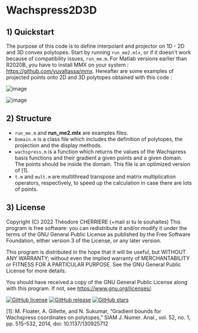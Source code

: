 # Wachspress2D3D

## 1) Quickstart

The purpose of this code is to define interpolant and projector on 1D - 2D and 3D convex polytopes.
Start by running `run_me2.mlx`, or if it doesn't work because of compatibility issues, `run_me.m`.
For Matlab versions earlier than R2020B, you have to install MMX on your system :
<https://github.com/yuvaltassa/mmx>.
Hereafter are some examples of projected points onto 2D and 3D polytopes obtained with this code :

![image](https://user-images.githubusercontent.com/72595712/172386691-7dddad3d-a374-476c-adab-eef12e27531a.png)

![image](https://user-images.githubusercontent.com/72595712/172387565-c65bc494-17af-4f78-9f18-595e04efa7c1.png)

## 2) Structure

* `run_me.m` and **run_me2.mlx** are examples files.
* `Domain.m` is a class file which includes the definition of polytopes, the projection and the display methods.
* `wachspress.m` is a function which returns the values of the Wachspress basis functions and their gradient a given points and a given domain. The points should be inside the domain. This file is an optimized version of [1].
* `t.m` and `mult.m` are multithread transpose and matrix multiplication operators, respectively, to speed up the calculation in case there are lots of points.

## 3) License

Copyright (C) 2022 Théodore CHERRIERE (+mail si tu le souhaites)
This program is free software: you can redistribute it and/or modify it under the terms of the GNU General Public License as published by the Free Software Foundation, either version 3 of the License, or any later version.

This program is distributed in the hope that it will be useful, but WITHOUT ANY WARRANTY; without even the implied warranty of MERCHANTABILITY or FITNESS FOR A PARTICULAR PURPOSE.  See the GNU General Public License for more details.

You should have received a copy of the GNU General Public License along with this program.  If not, see <https://www.gnu.org/licenses/>.

[![GitHub license](https://img.shields.io/github/license/tcherrie/Wachspress2D3D)](https://github.com/tcherrie/Wachspress2D3D) [![GitHub release](https://img.shields.io/github/release/tcherrie/Wachspress2D3D.svg)](https://github.com/tcherrie/Wachspress2D3D/releases/) [![GitHub stars](https://img.shields.io/github/stars/tcherrie/Wachspress2D3D)](https://github.com/tcherrie/Wachspress2D3D/stargazers)
 
[1]: M. Floater, A. Gillette, and N. Sukumar,
“Gradient bounds for Wachspress coordinates on polytopes,”
SIAM J. Numer. Anal., vol. 52, no. 1, pp. 515–532, 2014,
doi: 10.1137/130925712
